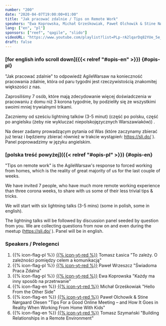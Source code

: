 ```yaml
---
number: "200"
date: "2020-04-07T19:00:00+01:00"
title: "Jak pracować zdalnie / Tips on Remote Work"
speakers: "Ewa Koprowska, Michał Grześkowiak, Paweł Olchowik & Stine Nørgaard Olesen, Paweł Wrzeszcz, Tomasz Łasica, Tomasz Szymański"
lang: ["en", "pl"]
sponsors: ["reef", "qagile", "slido"]
videoURL: "https://www.youtube.com/playlist?list=PLp-rA2lqarDq82YUe_5e_KgOi7kyaT7Zm"
draft: false
---
```


### [for english info scroll down]({{< relref "#opis-en" >}}) {#opis-pl}

"Jak pracować zdalnie" to odpowiedź AgileWarsaw na konieczność pracowania zdalnie, która od paru tygodni jest rzeczywistością znakomitej większości z nas.

Zaprosiliśmy 7 osób, które mają zdecydowanie więcej doświadczenia w pracowaniu z domu niż 3 korona tygodnie, by podzieliły się ze wszystkimi swoimi mniej trywialnymi trikami.

Zaczniemy od sześciu lightning talków (3-5 minut) (część po polsku, część po angielsku (żeby nie wykluczać niepolskojęzycznych Warszawiaków)) .

Na deser zadamy prowadzącym pytania od Was (które zaczynamy zbierać już teraz i będziemy zbierać również w trakcie wystąpień: https://sli.do/ ). Panel poprowadzimy w języku angielskim.


### [polska treść powyżej]({{< relref "#opis-pl" >}}) {#opis-en}

"Tips on remote work" is the AgileWarsaw's response to forced working from homes, which is the reality of great majority of us for the last couple of weeks.

We have invited 7 people, who have much more remote working experience than three corona weeks, to share with us some of their less trivial tips & tricks.

We will start with six lightning talks (3-5 mins) (some in polish, some in english).

The lightning talks will be followed by discussion panel seeded by question from you. We are collecting questions from now on and even during the meetup (https://sli.do/ ). Panel will be in english.

### Speakers / Prelegenci

 1. {{% icon-flag-pl %}} [{{% icon-yt-red %}}](https://youtu.be/IJzAw4KAvjw) Tomasz Łasica "To zależy. O zależności pomiędzy celem a komunikacją"
 1. {{% icon-flag-pl %}} [{{% icon-yt-red %}}](https://youtu.be/WICyKAm9I0M) Paweł Wrzeszcz "Świadoma Praca Zdalna"
 1. {{% icon-flag-pl %}} [{{% icon-yt-red %}}](https://youtu.be/0z94RL0SOig) Ewa Koprowska "Każdy ma inny sposób na przetrwanie"
 1. {{% icon-flag-en %}} [{{% icon-yt-red %}}](https://youtu.be/ORMqXxKWU78) Michał Grześkowiak "Hello From the Other Side"
 1. {{% icon-flag-en %}} [{{% icon-yt-red %}}](https://youtu.be/TWFI5-2vuPI) Paweł Olchowik & Stine Nørgaard Olesen "Tips For a Good Online Meeting – and How It Goes in Reality When Working From Home With Kids"
 1. {{% icon-flag-en %}} [{{% icon-yt-red %}}](https://youtu.be/4KVxdLEuC7E) Tomasz Szymański "Building Relationships in a Remote Environment"
